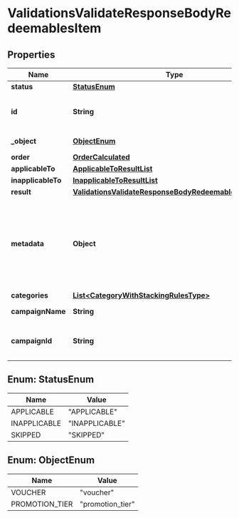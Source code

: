 

# ValidationsValidateResponseBodyRedeemablesItem


## Properties

| Name | Type | Description |
|------------ | ------------- | ------------- |
|**status** | [**StatusEnum**](#StatusEnum) |  |
|**id** | **String** | Redeemable ID, i.e. the voucher code. |
|**_object** | [**ObjectEnum**](#ObjectEnum) | Redeemable&#39;s object type. |
|**order** | [**OrderCalculated**](OrderCalculated.md) |  |
|**applicableTo** | [**ApplicableToResultList**](ApplicableToResultList.md) |  |
|**inapplicableTo** | [**InapplicableToResultList**](InapplicableToResultList.md) |  |
|**result** | [**ValidationsValidateResponseBodyRedeemablesItemResult**](ValidationsValidateResponseBodyRedeemablesItemResult.md) |  |
|**metadata** | **Object** | The metadata object stores all custom attributes in the form of key/value pairs assigned to the redeemable. |
|**categories** | [**List&lt;CategoryWithStackingRulesType&gt;**](CategoryWithStackingRulesType.md) |  |
|**campaignName** | **String** | Campaign name |
|**campaignId** | **String** | Unique campaign ID assigned by Voucherify. |



## Enum: StatusEnum

| Name | Value |
|---- | -----|
| APPLICABLE | &quot;APPLICABLE&quot; |
| INAPPLICABLE | &quot;INAPPLICABLE&quot; |
| SKIPPED | &quot;SKIPPED&quot; |



## Enum: ObjectEnum

| Name | Value |
|---- | -----|
| VOUCHER | &quot;voucher&quot; |
| PROMOTION_TIER | &quot;promotion_tier&quot; |



